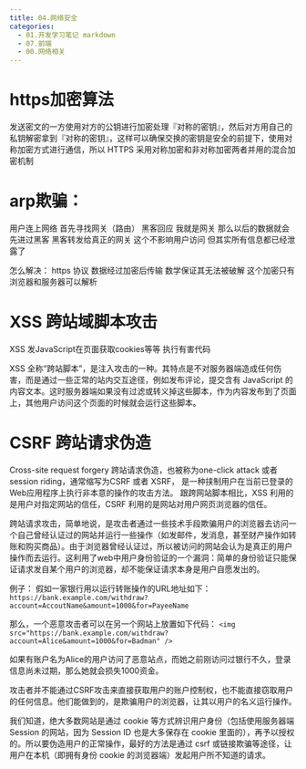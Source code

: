 ```yaml
---
title: 04.网络安全
categories:
  - 01.开发学习笔记 markdown
  - 07.前端
  - 00.网络相关
---
```



# https加密算法
发送密文的一方使用对方的公钥进行加密处理『对称的密钥』，然后对方用自己的私钥解密拿到『对称的密钥』，这样可以确保交换的密钥是安全的前提下，使用对称加密方式进行通信，所以 HTTPS 采用对称加密和非对称加密两者并用的混合加密机制


# arp欺骗：
用户连上网络 首先寻找网关（路由） 黑客回应 我就是网关  那么以后的数据就会先进过黑客 黑客转发给真正的网关 这个不影响用户访问 但其实所有信息都已经泄露了

怎么解决： https 协议  数据经过加密后传输 数学保证其无法被破解 这个加密只有浏览器和服务器可以解析

# XSS 跨站域脚本攻击
XSS   发JavaScript在页面获取cookies等等 执行有害代码

XSS 全称“跨站脚本”，是注入攻击的一种。其特点是不对服务器端造成任何伤害，而是通过一些正常的站内交互途径，例如发布评论，提交含有 JavaScript 的内容文本。这时服务器端如果没有过滤或转义掉这些脚本，作为内容发布到了页面上，其他用户访问这个页面的时候就会运行这些脚本。

# CSRF 跨站请求伪造
Cross-site request forgery
跨站请求伪造，也被称为one-click attack 或者 session riding，通常缩写为CSRF 或者 XSRF， 是一种挟制用户在当前已登录的Web应用程序上执行非本意的操作的攻击方法。 跟跨网站脚本相比，XSS 利用的是用户对指定网站的信任，CSRF 利用的是网站对用户网页浏览器的信任。

跨站请求攻击，简单地说，是攻击者通过一些技术手段欺骗用户的浏览器去访问一个自己曾经认证过的网站并运行一些操作（如发邮件，发消息，甚至财产操作如转账和购买商品）。由于浏览器曾经认证过，所以被访问的网站会认为是真正的用户操作而去运行。这利用了web中用户身份验证的一个漏洞：简单的身份验证只能保证请求发自某个用户的浏览器，却不能保证请求本身是用户自愿发出的。

例子：
假如一家银行用以运行转账操作的URL地址如下： `https://bank.example.com/withdraw?account=AccoutName&amount=1000&for=PayeeName`

那么，一个恶意攻击者可以在另一个网站上放置如下代码： `<img src="https://bank.example.com/withdraw?account=Alice&amount=1000&for=Badman" />`

如果有账户名为Alice的用户访问了恶意站点，而她之前刚访问过银行不久，登录信息尚未过期，那么她就会损失1000资金。

攻击者并不能通过CSRF攻击来直接获取用户的账户控制权，也不能直接窃取用户的任何信息。他们能做到的，是欺骗用户的浏览器，让其以用户的名义运行操作。

我们知道，绝大多数网站是通过 cookie 等方式辨识用户身份（包括使用服务器端 Session 的网站，因为 Session ID 也是大多保存在 cookie 里面的），再予以授权的。所以要伪造用户的正常操作，最好的方法是通过 csrf 或链接欺骗等途径，让用户在本机（即拥有身份 cookie 的浏览器端）发起用户所不知道的请求。

